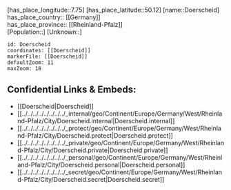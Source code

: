 ﻿---
location: [50.12,7.75] 
mapzoom: [7,12] 
mapmarker: city 
type: City
tags:
- geo/City


SpocWebEntityId: 29948
isDeleted: false
confidential: public

---
[has_place_longitude::7.75] 
[has_place_latitude::50.12] 
[name::Doerscheid] 
has_place_country:: [[Germany]]  
has_place_province:: [[Rheinland-Pfalz]]  
[Population::] 
[Unknown::] 


```leaflet
id: Doerscheid
coordinates: [[Doerscheid]] 
markerFile: [[Doerscheid]] 
defaultZoom: 11 
maxZoom: 18
```


## Confidential Links & Embeds: 
- [[Doerscheid|Doerscheid]]  
- [[../../../../../../../../_internal/geo/Continent/Europe/Germany/West/Rheinland-Pfalz/City/Doerscheid.internal|Doerscheid.internal]] 
- [[../../../../../../../../_protect/geo/Continent/Europe/Germany/West/Rheinland-Pfalz/City/Doerscheid.protect|Doerscheid.protect]] 
- [[../../../../../../../../_private/geo/Continent/Europe/Germany/West/Rheinland-Pfalz/City/Doerscheid.private|Doerscheid.private]] 
- [[../../../../../../../../_personal/geo/Continent/Europe/Germany/West/Rheinland-Pfalz/City/Doerscheid.personal|Doerscheid.personal]] 
- [[../../../../../../../../_secret/geo/Continent/Europe/Germany/West/Rheinland-Pfalz/City/Doerscheid.secret|Doerscheid.secret]] 
